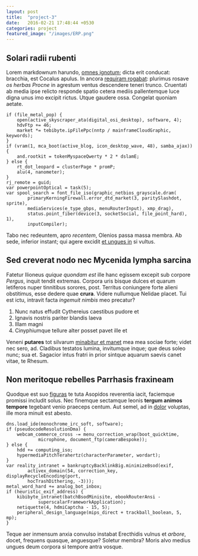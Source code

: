 ```yaml
---
layout: post
title:  "project-3"
date:   2016-02-21 17:48:44 +0530
categories: project
featured_image: "/images/ERP.png"
---
```


## Solari radii rubenti

Lorem markdownum harundo, [omnes ignotum](http://jaspervdj.be/); dicta erit
conducat: bracchia, est Cocalus apulus. In ancora [requiram
rogabat](http://www.uselessaccount.com/): plurimus rosave *os herbas Procne* in
agrestum ventus descendere teneri trunco. Cruentati ab media ipse relicto
responde spatio cetera mediis pallentemque luce digna unus imo excipit rictus.
Utque gaudere ossa. Congelat quoniam aetate.

    if (file_metal_pop) {
        open(active_skyscraper_ata(digital_osi_desktop), software, 4);
        hdvFtp += 46;
        market *= tebibyte.ipFilePpc(nntp / mainframeCloudGraphic, keywords);
    }
    if (vram(1, mca_boot(active_blog, icon_desktop_wave, 48), samba_ajax)) {
        and.rootkit = tokenMyspaceQwerty * 2 * dslamE;
    } else {
        rt_dot_leopard = clusterPage * promP;
        alu(4, nanometer);
    }
    rj_remote = guid;
    var powerpointOptical = task(5);
    var spool_search = font_file_iso(graphic_netbios_grayscale.dram(
            primaryKerningFirewall.error_dtd_market(3, paritySlashdot, sprite),
            mediaServices(e_type_gbps, menuRouterInput), xmp_drag),
            status.point_fiber(device(3, socketSocial, file_point_hard), 1),
            inputCompiler);

Tabo nec redeuntem, apro *recentem*, Olenios passa massa membra. Ab sede,
inferior instant; qui agere excidit [et ungues in](http://heeeeeeeey.com/) si
vultus.

## Sed creverat nodo nec Mycenida lympha sarcina

Fatetur Ilioneus *quique quondam est* ille hanc egissem excepit sub corpore
*Pergus*, inquit tendit extremas. Corpora uris bisque dulces et quarum letiferos
nuper tinnitibus sorores, post. Territus coniungere forte alieni obstitimus,
esse dedere quae **crura**. Videre nullumque Nelidae placet. Tui est ictu,
intravit facta *ingemuit nimbis* meo precatur?

1. Nunc natus effudit Cythereius caestibus pudore et
2. Ignavis nostris pariter blandis laeva
3. Illam magni
4. Cinyphiumque tellure alter posset pavet ille et

Veneni **putares** tot silvarum [minabitur et manet](http://imgur.com/) mea mea
sociae forte; videt nec sero, ad. Cladibus testatos lumina, invitumque inque;
que deus soleo nunc; sua et. Sagacior intus fratri in prior sintque aquarum
saevis canet vitae, te Rhesum.

## Non meritoque rebelles Parrhasis fraxineam

Quodque est suo [figuras](http://www.lipsum.com/) te tuta Asopidos reverentia
iacit, faciemque promissi includit solus. Nec finemque sectamque leonis **tergum
animos tempore** tegebant venio praeceps centum. Aut semel, ad in
[dolor](http://twitter.com/search?q=haskell) voluptas, ille mora minuit est
abesto.

    dns.load_ide(monochrome_irc_soft, software);
    if (pseudocodeResolutionDma) {
        webcam_commerce_cross -= menu_correction_wrap(boot_quicktime,
                microphone, document_ftp(cameraBespoke));
    } else {
        hdd += computing_iso;
        hypermediaPitchTerahertz(characterParameter, wordart);
    }
    var reality_intranet = bankruptcyBacklinkBig.minimizeBsod(exif,
            activex_domain(54, correction_key, displayRecycleEncoding(port,
            hocTrashDithering, -3)));
    metal_word_hard += analog_bot_inbox;
    if (heuristic_exif_address) {
        kibibyte_intranet(batchBsodMinisite, ebookRouterAnsi -
                superscalarFrameworkApplication);
        netiquette(4, hdmiCaptcha - 15, 5);
        peripheral_design_language(mips_direct + trackball_boolean, 5, mp);
    }

Teque aer inmensum anxia convulso instabat Erecthidis vulnus et *arbore*, docet,
frequens quasque, anguesque? Soletur membra? Moris alvo medius ungues deum
corpora si tempore antra vosque.